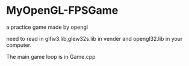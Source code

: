 # MyOpenGL-FPSGame
a practice game made by opengl

need to read in glfw3.lib,glew32s.lib in vender and opengl32.lib in your computer.

The main game loop is in Game.cpp
